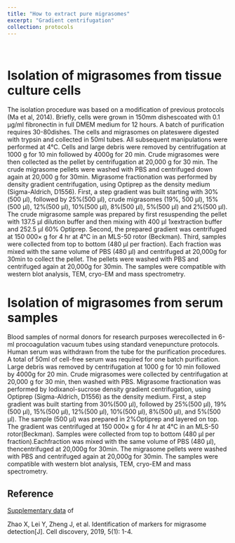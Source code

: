 ```yaml
---
title: "How to extract pure migrasomes"
excerpt: "Gradient centrifugation"
collection: protocols
---
```


<br>

# Isolation of migrasomes from tissue culture cells

The isolation procedure was based on a modification of previous protocols (Ma et al, 2014). Briefly, cells were grown in 150mm dishescoated with 0.1 μg/ml fibronectin in full DMEM medium for 12 hours. A batch of purification requires 30-80dishes. The cells and migrasomes on plateswere digested with trypsin and collected in 50ml tubes. All subsequent manipulations were performed at 4°C. Cells and large debris were removed by centrifugation at 1000 g for 10 min followed by 4000g for 20 min. Crude migrasomes were then collected as the pellet by centrifugation at 20,000 g for 30 min. The crude migrasome pellets were washed with PBS and centrifuged down again at 20,000 g for 30min. Migrasome fractionation was performed by density gradient centrifugation, using Optiprep as the density medium (Sigma-Aldrich, D1556). First, a step gradient was built starting with 30%(500 μl), followed by 25%(500 μl), crude migrasomes (19%, 500 μl), 15%(500 μl), 12%(500 μl), 10%(500 μl), 8%(500 μl), 5%(500 μl) and 2%(500 μl). The crude migrasome sample was prepared by first resuspending the pellet with 137.5 μl dilution buffer and then mixing with 400 μl 1ⅹextraction buffer and 252.5 μl 60% Optiprep. Second, the prepared gradient was centrifuged at 150 000× g for 4 hr at 4°C in an MLS-50 rotor (Beckman). Third, samples were collected from top to bottom (480 μl per fraction). Each fraction was mixed with the same volume of PBS (480 μl) and centrifuged at 20,000g for 30min to collect the pellet. The pellets were washed with PBS and centrifuged again at 20,000g for 30min. The samples were compatible with western blot analysis, TEM, cryo-EM and mass spectrometry.

# Isolation of migrasomes from serum samples

Blood samples of normal donors for research purposes werecollected in 6-ml procoagulation vacuum tubes using standard venepuncture protocols. Human serum was withdrawn from the tube for the purification procedures. A total of 50ml of cell-free serum was required for one batch purification. Large debris was removed by centrifugation at 1000 g for 10 min followed by 4000g for 20 min. Crude migrasomes were collected by centrifugation at 20,000 g for 30 min, then washed with PBS. Migrasome fractionation was performed by Iodixanol-sucrose density gradient centrifugation, using Optiprep (Sigma-Aldrich, D1556) as the density medium. First, a step gradient was built starting from 30%(500 μl), followed by 25%(500 μl), 19% (500 μl), 15%(500 μl), 12%(500 μl), 10%(500 μl), 8%(500 μl), and 5%(500 μl). The sample (500 μl) was prepared in 2%Optiprep and layered on top. The gradient was centrifuged at 150 000× g for 4 hr at 4°C in an MLS-50 rotor(Beckman). Samples were collected from top to bottom (480 μl per fraction).Eachfraction was mixed with the same volume of PBS (480 μl), thencentrifuged at 20,000g for 30min. The migrasome pellets were washed with PBS and centrifuged again at 20,000g for 30min. The samples were compatible with western blot analysis, TEM, cryo-EM and mass spectrometry.

## Reference

[Supplementary data](https://github.com/LiYuLab/figures-for-liyu-lab-page/raw/master/protocols/41421_2019_93_MOESM1_ESM.pdf) of

Zhao X, Lei Y, Zheng J, et al. Identification of markers for migrasome detection[J]. Cell discovery, 2019, 5(1): 1-4.